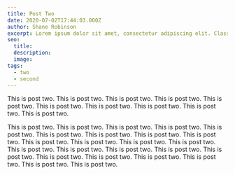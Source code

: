 ```yaml
---
title: Post Two
date: 2020-07-02T17:44:03.000Z
author: Shane Robinson
excerpt: Lorem ipsum dolor sit amet, consectetur adipiscing elit. Class aptent taciti sociosqu ad litora torquent per conubia nostra, per inceptos himenaeos.
seo: 
  title: 
  description: 
  image: 
tags:
  - two
  - second
---
```


This is post two. This is post two. This is post two. This is post two. This is post two. This is post two. This is post two. This is post two. This is post two. This is post two.

This is post two. This is post two. This is post two. This is post two. This is post two. This is post two. This is post two. This is post two. This is post two. This is post two. This is post two. This is post two. This is post two. This is post two. This is post two. This is post two. This is post two. This is post two. This is post two. This is post two. This is post two. This is post two. This is post two. This is post two.
